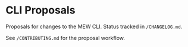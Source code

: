 # CLI Proposals

Proposals for changes to the MEW CLI. Status tracked in `/CHANGELOG.md`.

See `/CONTRIBUTING.md` for the proposal workflow.
